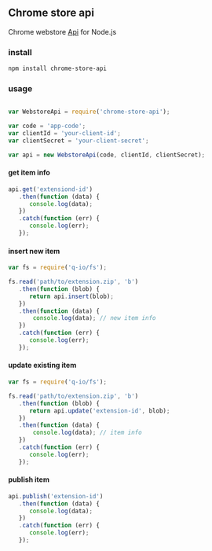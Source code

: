 ## Chrome store api

Chrome webstore [Api](https://developer.chrome.com/webstore/using_webstore_api) for Node.js

### install

```bash
npm install chrome-store-api
```

### usage

```js

var WebstoreApi = require('chrome-store-api');

var code = 'app-code';
var clientId = 'your-client-id';
var clientSecret = 'your-client-secret';

var api = new WebstoreApi(code, clientId, clientSecret);
```

#### get item info

```js
api.get('extensiond-id')
   .then(function (data) {
      console.log(data);
   })
   .catch(function (err) {
      console.log(err);
   });
```

#### insert new item

```js
var fs = require('q-io/fs');

fs.read('path/to/extension.zip', 'b')
   .then(function (blob) {
      return api.insert(blob);
   })
   .then(function (data) {
       console.log(data); // new item info
   })
   .catch(function (err) {
      console.log(err);
   });
```

#### update existing item

```js
var fs = require('q-io/fs');

fs.read('path/to/extension.zip', 'b')
   .then(function (blob) {
      return api.update('extension-id', blob);
   })
   .then(function (data) {
       console.log(data); // item info
   })
   .catch(function (err) {
      console.log(err);
   });
```

#### publish item

```js
api.publish('extension-id')
   .then(function (data) {
      console.log(data);
   })
   .catch(function (err) {
      console.log(err);
   });
```
